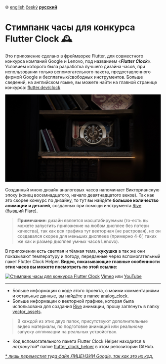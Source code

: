 :globe_with_meridians:  [english](README.md)	[český](README.cz.md)	**<u>русский</u>**

# Стимпанк часы для конкурса Flutter Clock :mantelpiece_clock:

Это приложение сделано в фреймворке Flutter, для совместного конкурса компаний Google и Lenovo, под названием «***Flutter Clock***». Условием которого была разработка лучшего дизайна часов, при использовании только вспомогательного пакета, предоставленного фирмой Google и бесплатных/свободных инструментов. Больше сведений, на английском языке, вы можете найти на главной странице конкурса: [flutter.dev/clock](https://flutter.dev/clock)

![Визуализация Стимпанк часов](preview.jpg)

Созданный мною дизайн аналоговых часов напоминает Викторианскую эпоху (конец восемнадцатого, начало девятнадцатого веков). Так как это скорее конкурс по дизайну, то тут вы найдёте **большое количество анимации и деталей**, созданных при помощи инструмента [Rive](https://rive.app) (бывший Flare).
> **Примечание:** дизайн является масштабируемым (то-есть вы можете запустить приложение на любом дисплее без потери качества), так как вся графика тут векторная (не растровая), но он создавался скорее для меньших дисплеев (примерно 4-6’, таких же как и размер дисплея умных часов Lenovo).

В приложении есть светлая и тёмная тема, **кукушка** а так же они показывают температуру и погоду, переданные через вспомогательный пакет Flutter Clock Helper. **Видео, показывающие главные особенности этих часов вы можете посмотреть по этой ссылке:**

[![Стимпанк часы для конкурса Flutter Clock](https://i.vimeocdn.com/video/850219016_1280x720.jpg)](https://vimeo.com/tsinis/futterclock)
[Vimeo](https://vimeo.com/tsinis/futterclock) или [YouTube](http://www.youtube.com/watch?v=DQluq00k9hs)

---

* Больше информации о коде этого проекта, с моими комментариями и остальные данные, вы найдёте в папке [analog_clock](./analog_clock).
* Больше информации о векторной графике, которая была использована для создания [Rive](https://rive.app) анимации, прошу заглянуть в папку [vector_assets](./vector_assets).

> В каждой из этих двух папок, присутствуют дополнительные видео материалы, по подготовке анимаций или реальному запуску аппликации на реальных устройствах.

* Код вспомогательного  пакета Flutter Clock Helper находится в *нетронутой** папке [flutter_clock_helper](./flutter_clock_helper) в этом репозитории GitHub.

[* *лишь переместил туда файл ЛИЦЕНЗИИ Google, так как это их код.*](./flutter_clock_helper/LICENSE)